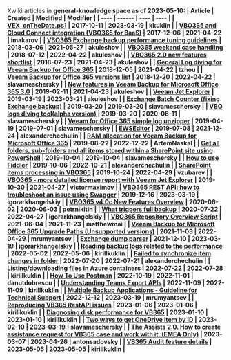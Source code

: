Xwiki articles in <b>general-knowledge<b> space as of 2023-05-10:
 | <b>Article</b> | <b>Created</b> | <b>Modified</b> | <b>Modifier</b> |
 | ---- | ------ | ---- | ---- |
 | [VEX_onTheDate.ps1](https://xwiki.support2.veeam.local/bin/view/Main/Internal%20Technical%20Docs/Veeam%20Backup%20for%20Office%20365/General-Knowledge/VEX_onTheDate.ps1/) | 2017-10-11 | 2023-03-19 | kkuklin |
 | [VBO365 and Cloud Connect integration (VBO365 for BaaS)](https://xwiki.support2.veeam.local/bin/view/Main/Internal%20Technical%20Docs/Veeam%20Backup%20for%20Office%20365/General-Knowledge/VBO365%20and%20Cloud%20Connect%20integration%20%28VBO365%20for%20BaaS%29/) | 2017-12-06 | 2021-04-22 | imakarov |
 | [VBO365 Exchange backup performance tuning guidelines](https://xwiki.support2.veeam.local/bin/view/Main/Internal%20Technical%20Docs/Veeam%20Backup%20for%20Office%20365/General-Knowledge/VBO365-Performance-tuning-guidelines/) | 2018-03-06 | 2021-05-27 | akuleshov |
 | [VBO365 weekend case handling](https://xwiki.support2.veeam.local/bin/view/Main/Internal%20Technical%20Docs/Veeam%20Backup%20for%20Office%20365/General-Knowledge/VBO365-weekend-case-handling/) | 2018-07-12 | 2022-04-22 | akuleshov |
 | [VBO365 2.0 new features shortlist](https://xwiki.support2.veeam.local/bin/view/Main/Internal%20Technical%20Docs/Veeam%20Backup%20for%20Office%20365/General-Knowledge/VBO365-2.0-new-features-shortlist/) | 2018-07-23 | 2021-04-23 | akuleshov |
 | [General Log diving for Veeam Backup for Office 365](https://xwiki.support2.veeam.local/bin/view/Main/Internal%20Technical%20Docs/Veeam%20Backup%20for%20Office%20365/General-Knowledge/General-Log-diving-for-Veeam-Backup-for-Office-365/) | 2018-12-05 | 2021-04-22 | tzhou |
 | [Veeam Backup for Office 365 versions list](https://xwiki.support2.veeam.local/bin/view/Main/Internal%20Technical%20Docs/Veeam%20Backup%20for%20Office%20365/General-Knowledge/Veeam-Backup-for-Office-365-versions-list/) | 2018-12-20 | 2022-04-22 | slavameschersky |
 | [New features in Veeam Backup for Microsoft Office 365 3.0](https://xwiki.support2.veeam.local/bin/view/Main/Internal%20Technical%20Docs/Veeam%20Backup%20for%20Office%20365/General-Knowledge/New-features-in-Veeam-Backup-for-Microsoft-Office-365-3.0/) | 2019-02-11 | 2021-04-23 | akuleshov |
 | [Veeam Jet Explorer](https://xwiki.support2.veeam.local/bin/view/Main/Internal%20Technical%20Docs/Veeam%20Backup%20for%20Office%20365/General-Knowledge/Database-Viewer-tool/) | 2019-03-19 | 2023-03-21 | akuleshov |
 | [Exchange Batch Counter (fixing Exchange backup)](https://xwiki.support2.veeam.local/bin/view/Main/Internal%20Technical%20Docs/Veeam%20Backup%20for%20Office%20365/General-Knowledge/Batch-Counter-%28fixing-Exchange-backup%29/) | 2019-03-20 | 2019-03-20 | slavameschersky |
 | [VBO logs diving tool(alpha version)](https://xwiki.support2.veeam.local/bin/view/Main/Internal%20Technical%20Docs/Veeam%20Backup%20for%20Office%20365/General-Knowledge/VBO-logs-diving-tool%28alpha-version%29/) | 2019-03-20 | 2020-08-11 | slavameschersky |
 | [Veeam for Office 365 simple log unzipper](https://xwiki.support2.veeam.local/bin/view/Main/Internal%20Technical%20Docs/Veeam%20Backup%20for%20Office%20365/General-Knowledge/Veeam-for-Office-365-simple-log-unzipped/) | 2019-04-19 | 2019-07-01 | slavameschersky |
 | [EWSEditor](https://xwiki.support2.veeam.local/bin/view/Main/Internal%20Technical%20Docs/Veeam%20Backup%20for%20Office%20365/General-Knowledge/EWSEditor/) | 2019-07-08 | 2021-12-24 | alexanderchechulin |
 | [RAM allocation for Veeam Backup for Microsoft Office 365](https://xwiki.support2.veeam.local/bin/view/Main/Internal%20Technical%20Docs/Veeam%20Backup%20for%20Office%20365/General-Knowledge/RAM-allocation-for-Veeam-Backup-for-Microsoft-Office-365-v3.-/) | 2019-08-22 | 2022-12-22 | ArtemNaskal |
 | [Get all folders, sub-folders and all items stored within a SharePoint site using PowerShell](https://xwiki.support2.veeam.local/bin/view/Main/Internal%20Technical%20Docs/Veeam%20Backup%20for%20Office%20365/General-Knowledge/Get-all-folders%2C-sub-folders-and-all-items-stored-withing-a-SharePoint-site-using-PowerShell/) | 2019-10-04 | 2019-10-04 | slavameschersky |
 | [How to use Fiddler](https://xwiki.support2.veeam.local/bin/view/Main/Internal%20Technical%20Docs/Veeam%20Backup%20for%20Office%20365/General-Knowledge/How-to-use-Fiddler/) | 2019-10-06 | 2022-10-21 | alexanderchechulin |
 | [SharePoint items processing in VBO365](https://xwiki.support2.veeam.local/bin/view/Main/Internal%20Technical%20Docs/Veeam%20Backup%20for%20Office%20365/General-Knowledge/Items-processing-in-VBO365/) | 2019-10-24 | 2022-04-29 | vzubarev |
 | [VBO365 - more detailed license report with Veeam Jet Explorer](https://xwiki.support2.veeam.local/bin/view/Main/Internal%20Technical%20Docs/Veeam%20Backup%20for%20Office%20365/General-Knowledge/VBO365---more-detailed-license-report/) | 2019-10-30 | 2021-04-27 | victormaximov |
 | [VBO365 REST API: how to troubleshoot an issue using Swagger](https://xwiki.support2.veeam.local/bin/view/Main/Internal%20Technical%20Docs/Veeam%20Backup%20for%20Office%20365/General-Knowledge/vbo365-rest-api-how-to-troubleshoot-an-issue-using-swagger/) | 2019-12-16 | 2023-03-19 | igorarkhangelskiy |
 | [VBO365 v4.0c New Features Overview](https://xwiki.support2.veeam.local/bin/view/Main/Internal%20Technical%20Docs/Veeam%20Backup%20for%20Office%20365/General-Knowledge/vbo365-update-4c-new-features-overview/) | 2020-06-02 | 2020-06-03 | petrnikitin |
 | [What triggers full backup](https://xwiki.support2.veeam.local/bin/view/Main/Internal%20Technical%20Docs/Veeam%20Backup%20for%20Office%20365/General-Knowledge/when-the-job-triggers-full-backup/) | 2020-07-22 | 2022-04-27 | igorarkhangelskiy |
 | [VBO365 Repository Overview Script](https://xwiki.support2.veeam.local/bin/view/Main/Internal%20Technical%20Docs/Veeam%20Backup%20for%20Office%20365/General-Knowledge/VBO365-Repository-Overview-Script/) | 2021-06-04 | 2021-11-23 | matthewmai |
 | [Veeam Backup for Microsoft Office 365 Upgrade Paths (Unsupported versions)](https://xwiki.support2.veeam.local/bin/view/Main/Internal%20Technical%20Docs/Veeam%20Backup%20for%20Office%20365/General-Knowledge/Veeam-Backup-for-Microsoft-Office-365-Upgrade-Paths-Unsupported-versions/) | 2021-11-03 | 2022-04-29 | mrumyantsev |
 | [Exchange dump parser](https://xwiki.support2.veeam.local/bin/view/Main/Internal%20Technical%20Docs/Veeam%20Backup%20for%20Office%20365/General-Knowledge/Exchange-dump-parcer/) | 2021-12-10 | 2023-03-19 | igorarkhangelskiy |
 | [Reading backup logs related to the performance](https://xwiki.support2.veeam.local/bin/view/Main/Internal%20Technical%20Docs/Veeam%20Backup%20for%20Office%20365/General-Knowledge/Reading-backup-logs-related-to-the-performance/) | 2022-05-02 | 2022-05-06 | kirillkuklin |
 | [Failed to synchronize item changes in folder](https://xwiki.support2.veeam.local/bin/view/Main/Internal%20Technical%20Docs/Veeam%20Backup%20for%20Office%20365/General-Knowledge/Failed-to-synchronize-item-changes-in-folder/) | 2022-07-20 | 2022-07-21 | alexanderchechulin |
 | [Listing/downloading files in Azure containers](https://xwiki.support2.veeam.local/bin/view/Main/Internal%20Technical%20Docs/Veeam%20Backup%20for%20Office%20365/General-Knowledge/Listing-files-in-Azure-containers/) | 2022-07-22 | 2022-07-28 | kirillkuklin |
 | [How To Use Postman](https://xwiki.support2.veeam.local/bin/view/Main/Internal%20Technical%20Docs/Veeam%20Backup%20for%20Office%20365/General-Knowledge/How-To-Use-Postman/) | 2022-10-19 | 2022-11-01 | danutdobrescu |
 | [Understanding Teams Export APIs](https://xwiki.support2.veeam.local/bin/view/Main/Internal%20Technical%20Docs/Veeam%20Backup%20for%20Office%20365/General-Knowledge/Understanding-Teams-Export-APIs/) | 2022-11-09 | 2022-11-09 | kirillkuklin |
 | [Multiple Backup Applications - Guideline for Technical Support](https://xwiki.support2.veeam.local/bin/view/Main/Internal%20Technical%20Docs/Veeam%20Backup%20for%20Office%20365/General-Knowledge/Multiple-Backup-Applications-Guideline-for-Technical-Support/) | 2022-12-12 | 2023-03-19 | mrumyantsev |
 | [Reproducing VB365 RestAPI issues](https://xwiki.support2.veeam.local/bin/view/Main/Internal%20Technical%20Docs/Veeam%20Backup%20for%20Office%20365/General-Knowledge/Reproducing-VB365-RestAPI-issues/) | 2023-01-06 | 2023-01-06 | kirillkuklin |
 | [Diagnosing disk performance for VB365](https://xwiki.support2.veeam.local/bin/view/Main/Internal%20Technical%20Docs/Veeam%20Backup%20for%20Office%20365/General-Knowledge/Diagnosing-disk-performance-for-VB365/) | 2023-01-10 | 2023-01-10 | kirillkuklin |
 | [Two ways to get OneDrive item by ID](https://xwiki.support2.veeam.local/bin/view/Main/Internal%20Technical%20Docs/Veeam%20Backup%20for%20Office%20365/General-Knowledge/Two-ways-to-get-OneDrive-item-by-ID/) | 2023-02-10 | 2023-03-19 | slavameschersky |
 | [The Assists 2.0. How to create assistance request for VB365 case and work with it. (EMEA Only)](https://xwiki.support2.veeam.local/bin/view/Main/Internal%20Technical%20Docs/Veeam%20Backup%20for%20Office%20365/General-Knowledge/The-Assists-2-0/) | 2023-03-07 | 2023-04-26 | antonsadovsky |
 | [VB365 Audit feature details](https://xwiki.support2.veeam.local/bin/view/Main/Internal%20Technical%20Docs/Veeam%20Backup%20for%20Office%20365/General-Knowledge/VB365-Audit-feature-details/) | 2023-05-05 | 2023-05-05 | kirillkuklin |
